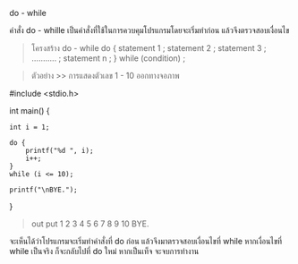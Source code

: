 do - while

คำสั่ง do - whille เป็นคำสั่งที่ใช้ในการควบคุมโปรแกรมโดยจะเริ่มทำก่อน แล้วจึงตรวจสอบเงื่อนไข
> โครงสร้าง do - while
do {
	statement 1 ;
	statement 2 ;
	statement 3 ;
	........... ;
	statement n ;
}
while (condition) ;

> ตัวอย่าง
	>> การแสดงตัวเลข 1 - 10 ออกทางจอภาพ

#include <stdio.h>

int main() {

	int i = 1;

	do {
		printf("%d ", i);
		i++;
	}
	while (i <= 10);
	
	printf("\nBYE.");
}
> out put
1 2 3 4 5 6 7 8 9 10
BYE.

จะเห็นได้ว่าโปรแกรมจะเริ่มทำคำสั่งที่ do ก่อน แล้วจึงมาตรวจสอบเงื่อนไขที่ while 
หากเงื่อนไขที่ while เป็นจริง ก็จะกลับไปที่ do ใหม่ หากเป็นเท็จ จะจบการทำงาน